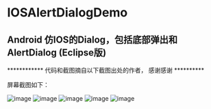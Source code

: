IOSAlertDialogDemo
=
Android 仿IOS的Dialog，包括底部弹出和AlertDialog (Eclipse版)
--
************ 代码和截图摘自以下截图出处的作者， 感谢感谢 **********

屏幕截图如下：

![image](https://github.com/niyingxunzong/IOSDialogDemo/blob/master/app/src/main/images/device-2015-10-23-131345.png)
![image](https://github.com/niyingxunzong/IOSDialogDemo/blob/master/app/src/main/images/device-2015-10-23-131505.png)
![image](https://github.com/niyingxunzong/IOSDialogDemo/blob/master/app/src/main/images/device-2015-10-23-131524.png)
![image](https://github.com/niyingxunzong/IOSDialogDemo/blob/master/app/src/main/images/device-2015-10-23-131539.png)
![image](https://github.com/niyingxunzong/IOSDialogDemo/blob/master/app/src/main/images/device-2015-10-23-131555.png)
